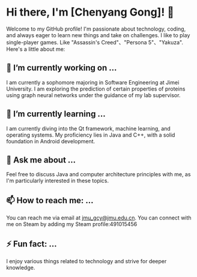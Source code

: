 # Hi there, I'm [Chenyang Gong]! 👋

Welcome to my GitHub profile! I'm passionate about technology, coding, and always eager to learn new things and take on challenges. I like to play single-player games. Like  "Assassin's Creed"、"Persona 5"、"Yakuza". Here's a little about me:

## 🔭 I’m currently working on ...
I am currently a sophomore majoring in Software Engineering at Jimei University. I am exploring the prediction of certain properties of proteins using graph neural networks under the guidance of my lab supervisor.
## 🌱 I’m currently learning ...
I am currently diving into the Qt framework, machine learning, and operating systems. My proficiency lies in Java and C++, with a solid foundation in Android development. 
## 💬 Ask me about ...
Feel free to discuss Java and computer architecture principles with me, as I'm particularly interested in these topics.
## 📫 How to reach me: ...
You can reach me via email at jmu_gcy@jmu.edu.cn.
You can connect with me on Steam by adding my Steam profile:491015456
## ⚡ Fun fact: ...
I enjoy various things related to technology and strive for deeper knowledge.

